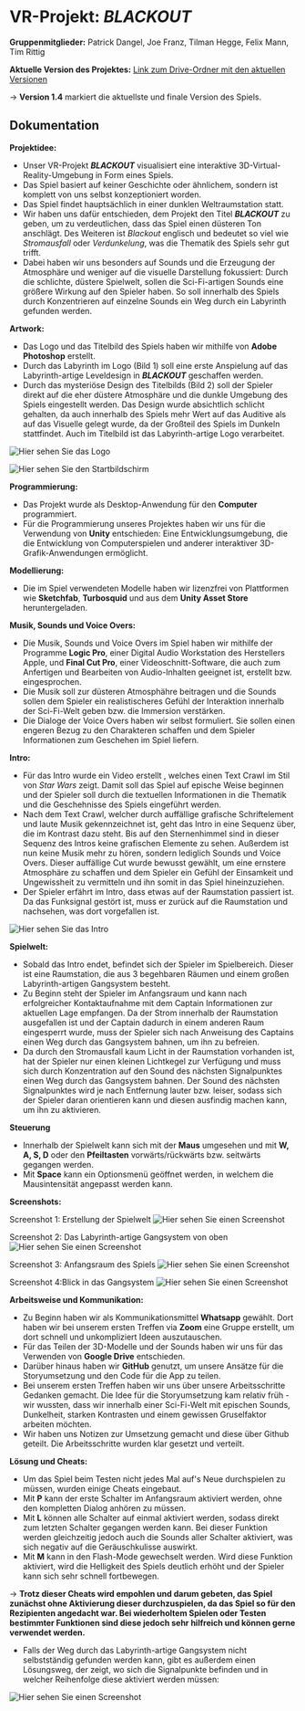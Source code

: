 # VR-Projekt: ***BLACKOUT***

**Gruppenmitglieder:**
Patrick Dangel, Joe Franz, Tilman Hegge, Felix Mann, Tim Rittig

**Aktuelle Version des Projektes:**
[Link zum Drive-Ordner mit den aktuellen Versionen](https://drive.google.com/drive/folders/1VMocU3wB3z-aalVIfblXpI-GRI-o9RNh?usp=sharing)

&rarr; **Version 1.4** markiert die aktuellste und finale Version des Spiels.


## Dokumentation

**Projektidee:**
- Unser VR-Projekt ***BLACKOUT*** visualisiert eine interaktive 3D-Virtual-Reality-Umgebung in Form eines Spiels.
- Das Spiel basiert auf keiner Geschichte oder ähnlichem, sondern ist komplett von uns selbst konzeptioniert worden.
- Das Spiel findet hauptsächlich in einer dunklen Weltraumstation statt.
- Wir haben uns dafür entschieden, dem Projekt den Titel ***BLACKOUT*** zu geben, um zu verdeutlichen, dass das Spiel einen düsteren Ton anschlägt. Des Weiteren ist *Blackout* englisch und bedeutet so viel wie *Stromausfall* oder *Verdunkelung*, was die Thematik des Spiels sehr gut trifft.
- Dabei haben wir uns besonders auf Sounds und die Erzeugung der Atmosphäre und weniger auf die visuelle Darstellung fokussiert: Durch die schlichte, düstere Spielwelt, sollen die Sci-Fi-artigen Sounds eine größere Wirkung auf den Spieler haben. So soll innerhalb des Spiels durch Konzentrieren auf einzelne Sounds ein Weg durch ein Labyrinth gefunden werden.

**Artwork:**
- Das Logo und das Titelbild des Spiels haben wir mithilfe von **Adobe Photoshop** erstellt.
- Durch das Labyrinth im Logo (Bild 1) soll eine erste Anspielung auf das Labyrinth-artige Leveldesign in ***BLACKOUT*** geschaffen werden.
- Durch das mysteriöse Design des Titelbilds (Bild 2) soll der Spieler direkt auf die eher düstere Atmosphäre und die dunkle Umgebung des Spiels eingestellt werden. Das Design wurde absichtlich schlicht gehalten, da auch innerhalb des Spiels mehr Wert auf das Auditive als auf das Visuelle gelegt wurde, da der Großteil des Spiels im Dunkeln stattfindet. Auch im Titelbild ist das Labyrinth-artige Logo verarbeitet.

![Hier sehen Sie das Logo](BLACKOUT_Logo.jpg "Logo")

![Hier sehen Sie den Startbildschirm](BLACKOUT_Screen_Schrift.jpg "Titelbild")

**Programmierung:**
- Das Projekt wurde als Desktop-Anwendung für den **Computer** programmiert.
- Für die Programmierung unseres Projektes haben wir uns für die Verwendung von **Unity** entschieden: Eine Entwicklungsumgebung, die die Entwicklung von Computerspielen und anderer interaktiver 3D-Grafik-Anwendungen ermöglicht.

**Modellierung:**
- Die im Spiel verwendeten Modelle haben wir lizenzfrei von Plattformen wie **Sketchfab**, **Turbosquid** und aus dem **Unity Asset Store** heruntergeladen.

**Musik, Sounds und Voice Overs:**
- Die Musik, Sounds und Voice Overs im Spiel haben wir mithilfe der Programme **Logic Pro**, einer Digital Audio Workstation des Herstellers Apple, und **Final Cut Pro**, einer Videoschnitt-Software, die auch zum Anfertigen und Bearbeiten von Audio-Inhalten geeignet ist, erstellt bzw. eingesprochen.
- Die Musik soll zur düsteren Atmosphähre beitragen und die Sounds sollen dem Spieler ein realistischeres Gefühl der Interaktion innerhalb der Sci-Fi-Welt geben bzw. die Immersion verstärken.
- Die Dialoge der Voice Overs haben wir selbst formuliert. Sie sollen einen engeren Bezug zu den Charakteren schaffen und dem Spieler Informationen zum Geschehen im Spiel liefern.

**Intro:**
- Für das Intro wurde ein Video erstellt , welches einen Text Crawl im Stil von *Star Wars* zeigt. Damit soll das Spiel auf epische Weise beginnen und der Spieler soll durch die textuellen Informationen in die Thematik und die Geschehnisse des Spiels eingeführt werden.
- Nach dem Text Crawl, welcher durch auffällige grafische Schriftelement und laute Musik gekennzeichnet ist, geht das Intro in eine Sequenz über, die im Kontrast dazu steht. Bis auf den Sternenhimmel sind in dieser Sequenz des Intros keine grafischen Elemente zu sehen. Außerdem ist nun keine Musik mehr zu hören, sondern lediglich Sounds und Voice Overs. Dieser auffällige Cut wurde bewusst gewählt, um eine ernstere Atmosphäre zu schaffen und dem Spieler ein Gefühl der Einsamkeit und Ungewissheit zu vermitteln und ihn somit in das Spiel hineinzuziehen.
- Der Spieler erfährt im Intro, dass etwas auf der Raumstation passiert ist. Da das Funksignal gestört ist, muss er zurück auf die Raumstation und nachsehen, was dort vorgefallen ist.

![Hier sehen Sie das Intro](https://github.com/paddze/BLACKOUT_AuditorySpaces/blob/master/Blackout_Intro.jpg?raw=true "Intro im Star Wars Stil")

**Spielwelt:**
- Sobald das Intro endet, befindet sich der Spieler im Spielbereich. Dieser ist eine Raumstation, die aus 3 begehbaren Räumen und einem großen Labyrinth-artigen Gangsystem besteht.
- Zu Beginn steht der Spieler im Anfangsraum und kann nach erfolgreicher Kontaktaufnahme mit dem Captain Informationen zur aktuellen Lage empfangen. Da der Strom innerhalb der Raumstation ausgefallen ist und der Captain dadurch in einem anderen Raum eingesperrt wurde, muss der Spieler sich nach Anweisung des Captains einen Weg durch das Gangsystem bahnen, um ihn zu befreien. 
- Da durch den Stromausfall kaum Licht in der Raumstation vorhanden ist, hat der Spieler nur einen kleinen Lichtkegel zur Verfügung und muss sich durch Konzentration auf den Sound des nächsten Signalpunktes einen Weg durch das Gangsystem bahnen. Der Sound des nächsten Signalpunktes wird je nach Entfernung lauter bzw. leiser, sodass sich der Spieler daran orientieren kann und diesen ausfindig machen kann, um ihn zu aktivieren.

**Steuerung**
- Innerhalb der Spielwelt kann sich mit der **Maus** umgesehen und mit **W, A, S, D** oder den **Pfeiltasten** vorwärts/rückwärts bzw. seitwärts gegangen werden.
- Mit **Space** kann ein Optionsmenü geöffnet werden, in welchem die Mausintensität angepasst werden kann. 

**Screenshots:**

Screenshot 1: Erstellung der Spielwelt
![Hier sehen Sie einen Screenshot](https://github.com/paddze/BLACKOUT_AuditorySpaces/blob/master/Gangsystem_Animation.jpg?raw=true "Unity Editor")


Screenshot 2: Das Labyrinth-artige Gangsystem von oben
![Hier sehen Sie einen Screenshot](https://github.com/paddze/BLACKOUT_AuditorySpaces/blob/master/Gangsystem.jpg?raw=true "Gangsystem von oben")

Screenshot 3: Anfangsraum des Spiels
![Hier sehen Sie einen Screenshot](https://github.com/paddze/BLACKOUT_AuditorySpaces/blob/master/Anfangsraum.jpg?raw=true "Anfangsraum")

Screenshot 4:Blick in das Gangsystem
![Hier sehen Sie einen Screenshot](https://github.com/paddze/BLACKOUT_AuditorySpaces/blob/master/Blick_in_das_Gangsystem.jpg?raw=true "Blick in das Gangsystem")

**Arbeitsweise und Kommunikation:**
- Zu Beginn haben wir als Kommunikationsmittel **Whatsapp** gewählt. Dort haben wir bei unserem ersten Treffen via **Zoom** eine Gruppe erstellt, um dort schnell und unkompliziert Ideen auszutauschen.
- Für das Teilen der 3D-Modelle und der Sounds haben wir uns für das Verwenden von **Google Drive** entschieden.
- Darüber hinaus haben wir **GitHub** genutzt, um unsere Ansätze für die Storyumsetzung und den Code für die App zu teilen.
- Bei unserem ersten Treffen haben wir uns über unsere Arbeitsschritte Gedanken gemacht. Die Idee für die Storyumsetzung kam relativ früh - wir wussten, dass wir innerhalb einer Sci-Fi-Welt mit epischen Sounds, Dunkelheit, starken Kontrasten und einem gewissen Gruselfaktor arbeiten möchten.
- Wir haben uns Notizen zur Umsetzung gemacht und diese über Github geteilt. Die Arbeitsschritte wurden klar gesetzt und verteilt.

**Lösung und Cheats:**
- Um das Spiel beim Testen nicht jedes Mal auf's Neue durchspielen zu müssen, wurden einige Cheats eingebaut.
- Mit **P** kann der erste Schalter im Anfangsraum aktiviert werden, ohne den kompletten Dialog anhören zu müssen.
- Mit **L** können alle Schalter auf einmal aktiviert werden, sodass direkt zum letzten Schalter gegangen werden kann. Bei dieser Funktion werden gleichzeitig jedoch auch die Sounds aller Schalter aktiviert, was sich negativ auf die Geräuschkulisse auswirkt.
- Mit **M** kann in den Flash-Mode gewechselt werden. Wird diese Funktion aktiviert, wird die Helligkeit des Spiels deutlich erhöht und der Spieler kann sich sehr schnell fortbewegen.

&rarr; **Trotz dieser Cheats wird empohlen und darum gebeten, das Spiel zunächst ohne Aktivierung dieser durchzuspielen, da das Spiel so für den Rezipienten angedacht war. Bei wiederholtem Spielen oder Testen bestimmter Funktionen sind diese jedoch sehr hilfreich und können gerne verwendet werden.**

- Falls der Weg durch das Labyrinth-artige Gangsystem nicht selbstständig gefunden werden kann, gibt es außerdem einen Lösungsweg, der zeigt, wo sich die Signalpunkte befinden und in welcher Reihenfolge diese aktiviert werden müssen:

![Hier sehen Sie einen Screenshot](https://github.com/paddze/BLACKOUT_AuditorySpaces/blob/master/L%C3%B6sungsweg.jpg?raw=true "Lösungsweg")
